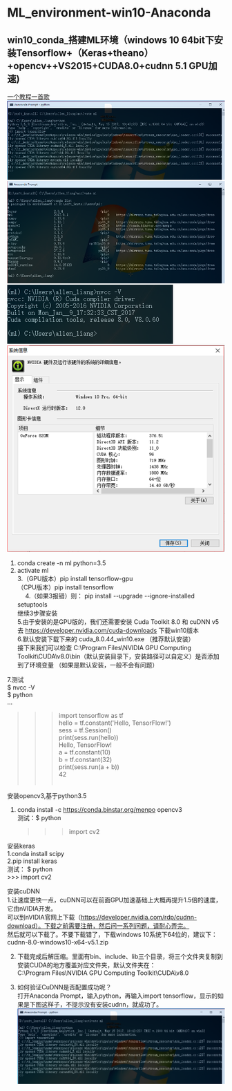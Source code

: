 # ML_environment-win10-Anaconda
## win10_conda_搭建ML环境（windows 10 64bit下安装Tensorflow+（Keras+theano）+opencv++VS2015+CUDA8.0+cudnn 5.1 GPU加速)

[一个教程一首歌](http://music.163.com/#/song?id=4876898 "卖假货的学长推荐，点了不后悔，哈哈！")<br>
![](https://github.com/Allen-Liang/ML_environment-win10-Anaconda/raw/master/1.PNG)<br>
![](https://github.com/Allen-Liang/ML_environment-win10-Anaconda/raw/master/2.PNG)<br>
![](https://github.com/Allen-Liang/ML_environment-win10-Anaconda/raw/master/3.PNG)<br>
![](https://github.com/Allen-Liang/ML_environment-win10-Anaconda/raw/master/4.PNG)<br>

1. conda create -n ml python=3.5  <br>
2. activate ml  <br>
3.（GPU版本）pip install tensorflow-gpu  <br>
（CPU版本）pip install tensorflow  <br>
　
4.（如果3报错）则： pip install --upgrade --ignore-installed setuptools  　 <br>
   继续3步骤安装    <br>
5.由于安装的是GPU版的，我们还需要安装 Cuda Toolkit 8.0 和 cuDNN v5去 https://developer.nvidia.com/cuda-downloads 下载win10版本    <br>
6.默认安装下载下来的 cuda_8.0.44_win10.exe （推荐默认安装）<br>
  接下来我们可以检查 C:\Program Files\NVIDIA GPU Computing Toolkit\CUDA\v8.0\bin（默认安装目录下，安装路径可以自定义）是否添加到了环境变量 （如果是默认安装，一般不会有问题）<br>

7.测试  <br>
$ nvcc -V  <br>
$ python  <br>
...    <br>
>>> import tensorflow as tf   <br>
>>> hello = tf.constant('Hello, TensorFlow!')   <br>
>>> sess = tf.Session()  <br>
>>> print(sess.run(hello))   <br>
Hello, TensorFlow!  <br>
>>> a = tf.constant(10)  <br>
>>> b = tf.constant(32)  <br>
>>> print(sess.run(a + b))  <br>
42  <br>
>>>  <br>


安装opencv3,基于python3.5  <br>
1. conda install -c https://conda.binstar.org/menpo opencv3  <br>
测试：$ python  <br>
      >>> import cv2  <br>

安装keras   <br>
1.conda install scipy  <br>
2.pip install keras   <br>
测试： $ python  <br>
      >>> import cv2  <br>





安装cuDNN  <br>
1.让速度更快一点，cuDNN可以在前面GPU加速基础上大概再提升1.5倍的速度，它由nVIDIA开发。  <br>
可以到nVIDIA官网上下载（https://developer.nvidia.com/rdp/cudnn-download）。下载之前需要注册，然后问一系列问题，请耐心弄完。  <br>
然后就可以下载了。不要下载错了，下载windows 10系统下64位的，建议下：cudnn-8.0-windows10-x64-v5.1.zip  <br>

2. 下载完成后解压缩。里面有bin、include、lib三个目录，将三个文件夹复制到安装CUDA的地方覆盖对应文件夹，默认文件夹在：  <br>
C:\Program Files\NVIDIA GPU Computing Toolkit\CUDA\v8.0   <br>

3. 如何验证CuDNN是否配置成功呢？  <br>
打开Anaconda Prompt，输入python，再输入import tensorflow，显示的如果是下图这样子，不提示没有安装cudnn，就成功了。  <br>
![](https://github.com/Allen-Liang/ML_environment-win10-Anaconda/raw/master/1.PNG)<br>
